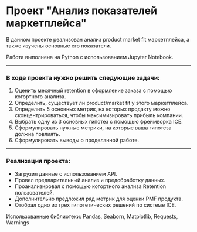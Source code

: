 # Проект "Анализ показателей маркетплейса"

В данном проекте реализован анализ product market fit маркетплейса, а также изучены основные его показатели. 

Работа выполнена на Python с использованием Jupyter Notebook. 

<hr>

### В ходе проекта нужно решить следующие задачи:

1. Оценить месячный retention в оформление заказа с помощью когортного анализа.
2. Определить, существует ли product/market fit у этого маркетплейса.
3. Определить 5 основных метрик, на которых продакту можно сконцентрироваться, чтобы максимизировать прибыль компании.
4. Выбрать одну из 3 основных гипотез с помощью фреймворка ICE.
5. Сформулировать нужные метрики, на которые ваша гипотеза должна повлиять.
6. Сформулировать выводы о проделанной работе.


<hr>

### Реализация проекта:
* Загрузил данные с использованием API.
* Провел предварительный анализ и предобработку данных.
* Проанализировал с помощью когортного анализа Retention пользователей. 
* Дополнительно предложил ряд метрик для оценки PMF продукта.
* Отобрал одно из трех гипотетических решений по системе ICE.

Использованные библиотеки: Pandas, Seaborn, Matplotlib, Requests, Warnings

   
